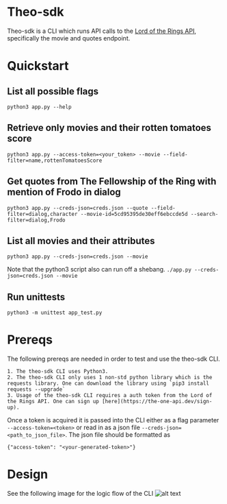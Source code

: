 # Theo-sdk 

Theo-sdk is a CLI which runs API calls to the [Lord of the Rings API](https://the-one-api.dev/), specifically the movie and quotes endpoint. 

# Quickstart

## List all possible flags
```python3 app.py --help```

## Retrieve only movies and their rotten tomatoes score

```python3 app.py --access-token=<your_token> --movie --field-filter=name,rottenTomatoesScore```

## Get quotes from The Fellowship of the Ring with mention of Frodo in dialog

```python3 app.py --creds-json=creds.json --quote --field-filter=dialog,character --movie-id=5cd95395de30eff6ebccde5d --search-filter=dialog,Frodo```

## List all movies and their attributes

```python3 app.py --creds-json=creds.json --movie```

Note that the python3 script also can run off a shebang.
```./app.py --creds-json=creds.json --movie```

## Run unittests

```python3 -m unittest app_test.py```

# Prereqs
The following prereqs are needed in order to test and use the theo-sdk CLI.
	
	1. The theo-sdk CLI uses Python3.
	2. The theo-sdk CLI only uses 1 non-std python library which is the requests library. One can download the library using `pip3 install requests --upgrade`
	3. Usage of the theo-sdk CLI requires a auth token from the Lord of the Rings API. One can sign up [here](https://the-one-api.dev/sign-up).

Once a token is acquired it is passed into the CLI either as a flag parameter `--access-token=<token>` or read in as a json file `--creds-json=<path_to_json_file>`. The json file should be formatted as 
```
{"access-token": "<your-generated-token>"}
```
# Design
See the following image for the logic flow of the CLI
![alt text](theo-sdk.png)

